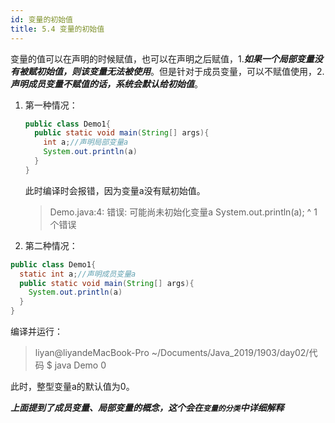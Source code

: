 ```yaml
---
id: 变量的初始值
title: 5.4 变量的初始值
---
```


变量的值可以在声明的时候赋值，也可以在声明之后赋值，1.***如果一个局部变量没有被赋初始值，则该变量无法被使用***。但是针对于成员变量，可以不赋值使用，2.***声明成员变量不赋值的话，系统会默认给初始值***。

1. 第一种情况：

   ```java
   public class Demo1{
     public static void main(String[] args){
       int a;//声明局部变量a
       System.out.println(a)
     }
   }
   ```

   此时编译时会报错，因为变量a没有赋初始值。

   >Demo.java:4: 错误: 可能尚未初始化变量a
   >System.out.println(a);
   >                  ^
   >1 个错误

   

2. 第二种情况：

```java
public class Demo1{
  static int a;//声明成员变量a
  public static void main(String[] args){
    System.out.println(a)
  }
}
```

编译并运行：

>liyan@liyandeMacBook-Pro ~/Documents/Java_2019/1903/day02/代码 $ java Demo
>0

此时，整型变量a的默认值为0。



***上面提到了成员变量、局部变量的概念，这个会在`变量的分类`中详细解释***
